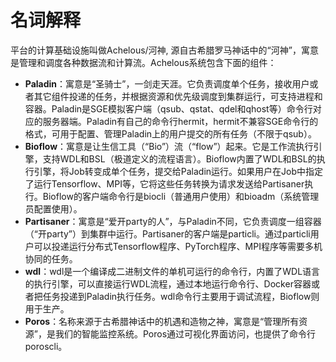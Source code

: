 # 名词解释
平台的计算基础设施叫做Achelous/河神, 源自古希腊罗马神话中的“河神”，寓意是管理和调度各种数据流和计算流。Achelous系统包含下面的组件：

+ **Paladin**：寓意是“圣骑士”，一剑走天涯。它负责调度单个任务，接收用户或者其它组件投递的任务，并根据资源和优先级调度到集群运行，可支持进程和容器。Paladin是SGE模拟客户端（qsub、qstat、qdel和qhost等）命令行对应的服务器端。Paladin有自己的命令行hermit，hermit不兼容SGE命令行的格式，可用于配置、管理Paladin上的用户提交的所有任务（不限于qsub）。
+ **Bioflow**：寓意是让生信工具（“Bio”）流（“flow”）起来。它是工作流执行引擎，支持WDL和BSL（极道定义的流程语言）。Bioflow内置了WDL和BSL的执行引擎，将Job转变成单个任务，提交给Paladin运行。如果用户在Job中指定了运行Tensorflow、MPI等，它将这些任务转换为请求发送给Partisaner执行。Bioflow的客户端命令行是biocli（普通用户使用）和bioadm（系统管理员配置使用）。
+ **Partisaner**：寓意是“爱开party的人”，与Paladin不同，它负责调度一组容器（“开party”）到集群中运行。Partisaner的客户端是particli。通过particli用户可以投递运行分布式Tensorflow程序、PyTorch程序、MPI程序等需要多机协同的任务。
+ **wdl**：wdl是一个编译成二进制文件的单机可运行的命令行，内置了WDL语言的执行引擎，可以直接运行WDL流程，通过本地运行命令行、Docker容器或者把任务投递到Paladin执行任务。wdl命令行主要用于调试流程，Bioflow则用于生产。
+ **Poros**：名称来源于古希腊神话中的机遇和造物之神，寓意是“管理所有资源”，是我们的智能监控系统。Poros通过可视化界面访问，也提供了命令行poroscli。